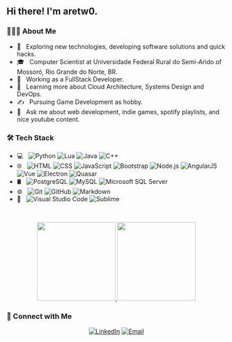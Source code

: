 <!--
**aretw0/aretw0** is a ✨ _special_ ✨ repository because its `README.md` (this file) appears on your GitHub profile.

Here are some ideas to get you started:

- 🔭 I’m currently working on ...
- 🌱 I’m currently learning ...
- 👯 I’m looking to collaborate on ...
- 🤔 I’m looking for help with ...
- 💬 Ask me about ...
- 📫 How to reach me: ...
- 😄 Pronouns: ...
- ⚡ Fun fact: ...
-->
<h2> Hi there! I'm aretw0.</h2>

<h3> 👨🏻‍💻 About Me </h3>

- 🤔 &nbsp; Exploring new technologies, developing software solutions and quick hacks.
- 🎓 &nbsp; Computer Scientist at Universidade Federal Rural do Semi-Arido of Mossoró, Rio Grande do Norte, BR.
- 💼 &nbsp; Working as a FullStack Developer.
- 🌱 &nbsp; Learning more about Cloud Architecture, Systems Design and DevOps.
- ✍️ &nbsp; Pursuing Game Development as hobby.
- 💬 &nbsp; Ask me about web development, indie games, spotify playlists, and nice youtube content. 

<h3>🛠 Tech Stack</h3>

- 💻 &nbsp;
  ![Python](https://img.shields.io/badge/-Python-333333?style=flat&logo=python)
  ![Lua](https://img.shields.io/badge/-Lua-333333?style=flat&logo=lua&logoColor=2C2D72)
  ![Java](https://img.shields.io/badge/-Java-333333?style=flat&logo=Java&logoColor=007396)
  ![C++](https://img.shields.io/badge/-C++-333333?style=flat&logo=C%2B%2B&logoColor=00599C)
- 🌐 &nbsp;
  ![HTML](https://img.shields.io/badge/-HTML-333333?style=flat&logo=HTML5)
  ![CSS](https://img.shields.io/badge/-CSS-333333?style=flat&logo=CSS3&logoColor=1572B6)
  ![JavaScript](https://img.shields.io/badge/-JavaScript-333333?style=flat&logo=javascript)
  ![Bootstrap](https://img.shields.io/badge/-Bootstrap-333333?style=flat&logo=bootstrap&logoColor=563D7C)
  ![Node.js](https://img.shields.io/badge/-Node.js-333333?style=flat&logo=node.js)
  ![AngularJS](https://img.shields.io/badge/-AngularJS-333333?style=flat&logo=angularjs&logoColor=E23237)
  ![Vue](https://img.shields.io/badge/-Vue-333333?style=flat&logo=vue.js)
  ![Electron](https://img.shields.io/badge/-Electron-333333?style=flat&logo=electron&logoColor=47848F)
  ![Quasar](https://img.shields.io/badge/-Quasar-333333?style=flat&logo=quasar&logoColor=976D2)
- 🛢 &nbsp;
  ![PostgreSQL](https://img.shields.io/badge/-PostgreSQL-333333?style=flat&logo=postgresql&logoColor=336791)
  ![MySQL](https://img.shields.io/badge/-MySQL-333333?style=flat&logo=mysql&logoColor=4479A1)
  ![Microsoft SQL Server](https://img.shields.io/badge/-Microsoft%20SQL%20Server-333333?style=flat&logo=microsoft-sql-server&logoColor=CC2927)
- ⚙️ &nbsp;
  ![Git](https://img.shields.io/badge/-Git-333333?style=flat&logo=git)
  ![GitHub](https://img.shields.io/badge/-GitHub-333333?style=flat&logo=github)
  ![Markdown](https://img.shields.io/badge/-Markdown-333333?style=flat&logo=markdown)
- 🔧 &nbsp;
  ![Visual Studio Code](https://img.shields.io/badge/-Visual%20Studio%20Code-333333?style=flat&logo=visual-studio-code&logoColor=007ACC)
  ![Sublime](https://img.shields.io/badge/-Sublime-333333?style=flat&logo=sublime-text)

<br/>

<p align="center">
  <a href="https://github.com/aretw0">
    <img height="180em" src="https://github-readme-stats-eight-theta.vercel.app/api?username=aretw0&theme=vue&show_icons=true&include_all_commits=true&count_private=true" />
    <img height="180em" src="https://github-readme-stats-eight-theta.vercel.app/api/top-langs/?username=aretw0&theme=vue&layout=compact&exclude_lang=java" />
  </a>
</p>

<h3> 🤝 Connect with Me </h3>

<p align="center">
  <a href="https://www.linkedin.com/in/arthur-silva-1620/"><img alt="LinkedIn" src="https://img.shields.io/badge/LinkedIn-Arthur%20Silva-blue?style=flat-square&logo=linkedin"></a>
  <a href="mailto:arthursilva.dev@gmail.com"><img alt="Email" src="https://img.shields.io/badge/Email-arthursilva.dev@gmail.com-blue?style=flat-square&logo=gmail"></a>
</p>
